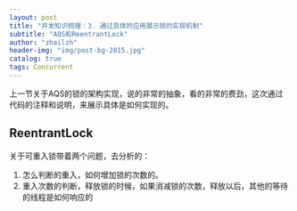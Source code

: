 ```yaml
---
layout: post
title: "并发知识梳理：3. 通过具体的应用展示锁的实现机制"
subtitle: "AQS和ReentrantLock"
author: "zhailzh"  
header-img: "img/post-bg-2015.jpg"  
catalog: true
tags: Concurrent  
---
```


上一节关于AQS的锁的架构实现，说的非常的抽象，看的非常的费劲，这次通过代码的注释和说明，来展示具体是如何实现的。

<!--more-->

## ReentrantLock

关于可重入锁带着两个问题，去分析的：
1. 怎么判断的重入，如何增加锁的次数的。
2. 重入次数的判断，释放锁的时候，如果消减锁的次数，释放以后，其他的等待的线程是如何响应的

